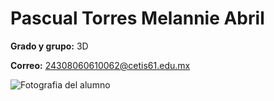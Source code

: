 # Pascual Torres Melannie Abril
**Grado y grupo:** 3D

**Correo:** 24308060610062@cetis61.edu.mx

![Fotografia del alumno](https://github.com/user-attachments/assets/0e4e01b1-25ba-4db6-bfc4-ebf36e8111a6)

